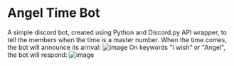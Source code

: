 # Angel Time Bot
A simple discord bot, created using Python and Discord.py API wrapper, to tell the members when the time is a master number.
When the time comes, the bot will announce its arrival:
![image](https://user-images.githubusercontent.com/56422634/151648772-3d90a45b-2287-4685-a430-491a2bd9cc6b.png)
On keywords "I wish" or "Angel", the bot will respond:
![image](https://user-images.githubusercontent.com/56422634/151648809-0304eed6-22d7-448f-9d78-1f6c4e3c51aa.png)


